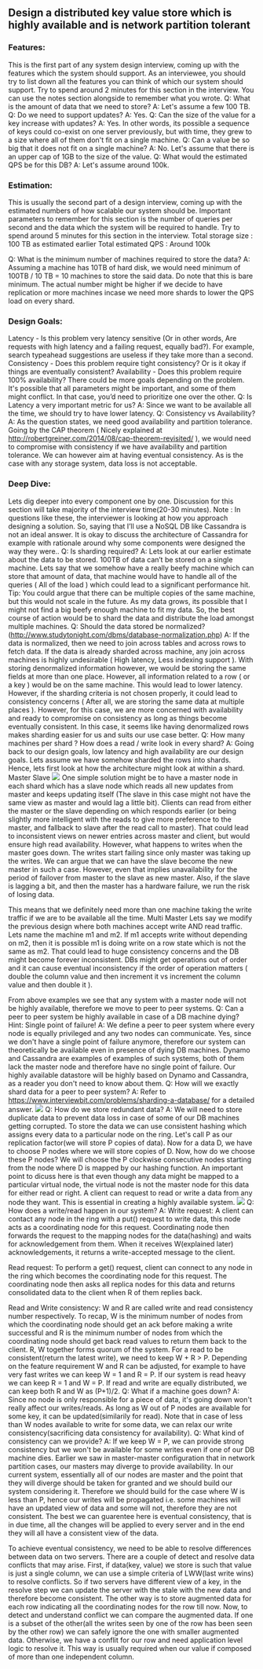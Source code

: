 ## Design a distributed key value store which is highly available and is network partition tolerant

### Features:
 This is the first part of any system design interview, coming up with the features which the system should support. As an interviewee, you should try to list down all the features you can think of which our system should support. Try to spend around 2 minutes for this section in the interview. You can use the notes section alongside to remember what you wrote. 
Q: What is the amount of data that we need to store?
A: Let's assume a few 100 TB.
Q: Do we need to support updates?
A: Yes.
Q: Can the size of the value for a key increase with updates?
A: Yes. In other words, its possible a sequence of keys could co-exist on one server previously, but with time, they grew to a size where all of them don't fit on a single machine.
Q: Can a value be so big that it does not fit on a single machine?
A: No. Let's assume that there is an upper cap of 1GB to the size of the value.
Q: What would the estimated QPS be for this DB?
A: Let's assume around 100k.


### Estimation:
 This is usually the second part of a design interview, coming up with the estimated numbers of how scalable our system should be. Important parameters to remember for this section is the number of queries per second and the data which the system will be required to handle.
Try to spend around 5 minutes for this section in the interview. 
Total storage size : 100 TB as estimated earlier
Total estimated QPS : Around 100k

Q: What is the minimum number of machines required to store the data?
A: Assuming a machine has 10TB of hard disk, we would need minimum of 100TB / 10 TB = 10 machines to store the said data. Do note that this is bare minimum. The actual number might be higher if we decide to have replication or more machines incase we need more shards to lower the QPS load on every shard.


### Design Goals:
Latency - Is this problem very latency sensitive (Or in other words, Are requests with high latency and a failing request, equally bad?). For example, search typeahead suggestions are useless if they take more than a second.
Consistency - Does this problem require tight consistency? Or is it okay if things are eventually consistent?
Availability - Does this problem require 100% availability?
There could be more goals depending on the problem. It's possible that all parameters might be important, and some of them might conflict. In that case, you’d need to prioritize one over the other. 
Q: Is Latency a very important metric for us?
A: Since we want to be available all the time, we should try to have lower latency.
Q: Consistency vs Availability?
A: As the question states, we need good availability and partition tolerance.
Going by the CAP theorem ( Nicely explained at http://robertgreiner.com/2014/08/cap-theorem-revisited/ ), we would need to compromise with consistency if we have availability and partition tolerance.
We can however aim at having eventual consistency. As is the case with any storage system, data loss is not acceptable.


### Deep Dive:
 Lets dig deeper into every component one by one. Discussion for this section will take majority of the interview time(20-30 minutes). 
Note : In questions like these, the interviewer is looking at how you approach designing a solution. So, saying that I’ll use a NoSQL DB like Cassandra is not an ideal answer. It is okay to discuss the architecture of Cassandra for example with rationale around why some components were designed the way they were..
Q: Is sharding required?
A: Lets look at our earlier estimate about the data to be stored. 100TB of data can’t be stored on a single machine.
Lets say that we somehow have a really beefy machine which can store that amount of data, that machine would have to handle all of the queries ( All of the load ) which could lead to a significant performance hit.
Tip: You could argue that there can be multiple copies of the same machine, but this would not scale in the future. As my data grows, its possible that I might not find a big beefy enough machine to fit my data. 
So, the best course of action would be to shard the data and distribute the load amongst multiple machines.
Q: Should the data stored be normalized?
(http://www.studytonight.com/dbms/database-normalization.php)
A: If the data is normalized, then we need to join across tables and across rows to fetch data. If the data is already sharded across machine, any join across machines is highly undesirable ( High latency, Less indexing support ).
With storing denormalized information however, we would be storing the same fields at more than one place. However, all information related to a row ( or a key ) would be on the same machine. This would lead to lower latency.
However, if the sharding criteria is not chosen properly, it could lead to consistency concerns ( After all, we are storing the same data at multiple places ). However, for this case, we are more concerned with availability and ready to compromise on consistency as long as things become eventually consistent.
In this case, it seems like having denormalized rows makes sharding easier for us and suits our use case better.
Q: How many machines per shard ? How does a read / write look in every shard?
A: Going back to our design goals, low latency and high availability are our design goals.
Lets assume we have somehow sharded the rows into shards. Hence, lets first look at how the architecture might look at within a shard.
Master Slave
![](imgs/master_slave.jpg)
One simple solution might be to have a master node in each shard which has a slave node which reads all new updates from master and keeps updating itself (The slave in this case might not have the same view as master and would lag a little bit). Clients can read from either the master or the slave depending on which responds earlier (or being slightly more intelligent with the reads to give more preference to the master, and fallback to slave after the read call to master). That could lead to inconsistent views on newer entries across master and client, but would ensure high read availability.
However, what happens to writes when the master goes down. The writes start failing since only master was taking up the writes.
We can argue that we can have the slave become the new master in such a case. However, even that implies unavailability for the period of failover from master to the slave as new master.
Also, if the slave is lagging a bit, and then the master has a hardware failure, we run the risk of losing data.

This means that we definitely need more than one machine taking the write traffic if we are to be available all the time.
Multi Master
Lets say we modify the previous design where both machines accept write AND read traffic. Lets name the machine m1 and m2.
If m1 accepts write without depending on m2, then it is possible m1 is doing write on a row state which is not the same as m2. That could lead to huge consistency concerns and the DB might become forever inconsistent. DBs might get operations out of order and it can cause eventual inconsistency if the order of operation matters ( double the column value and then increment it vs increment the column value and then double it ).

From above examples we see that any system with a master node will not be highly available, therefore we move to peer to peer systems.
Q: Can a peer to peer system be highly available in case of a DB machine dying?
Hint: Single point of failure!
A: We define a peer to peer system where every node is equally privileged and any two nodes can communicate. Yes, since we don't have a single point of failure anymore, therefore our system can theoretically be available even in presence of dying DB machines. Dynamo and Cassandra are examples of examples of such systems, both of them lack the master node and therefore have no single point of failure. Our highly available datastore will be highly based on Dynamo and Cassandra, as a reader you don't need to know about them.
Q: How will we exactly shard data for a peer to peer system?
A: Refer to https://www.interviewbit.com/problems/sharding-a-database/ for a detailed answer.
![](imgs/consistent_hashing.jpg)
Q: How do we store redundant data?
A: We will need to store duplicate data to prevent data loss in case of some of our DB machines getting corrupted. To store the data we can use consistent hashing which assigns every data to a particular node on the ring. Let's call P as our replication factor(we will store P copies of data). Now for a data D, we have to choose P nodes where we will store copies of D.
Now, how do we choose these P nodes? We will choose the P clockwise consecutive nodes starting from the node where D is mapped by our hashing function.
An important point to dicuss here is that even though any data might be mapped to a particular virtual node, the virtual node is not the master node for this data for either read or right. A client can request to read or write a data from any node they want. This is essential in creating a highly available system.
![](imgs/consistent_hashing_data_distribution.jpg)
Q: How does a write/read happen in our system?
A:
Write request:
A client can contact any node in the ring with a put() request to write data, this node acts as a coordinating node for this request. Coordinating node then forwards the request to the mapping nodes for the data(hashing) and waits for acknowledgement from them. When it receives W(explained later) acknowledgements, it returns a write-accepted message to the client.

Read request:
To perform a get() request, client can connect to any node in the ring which becomes the coordinating node for this request. The coordinating node then asks all replica nodes for this data and returns consolidated data to the client when R of them replies back.

Read and Write consistency:
W and R are called write and read consistency number respectively. To recap, W is the minimum number of nodes from which the coordinating node should get an ack before making a write successful and R is the minimum number of nodes from which the coordinating node should get back read values to return them back to the client.
R, W together forms quorum of the system. For a read to be consistent(return the latest write), we need to keep W + R > P.
Depending on the feature requirement W and R can be adjusted, for example to have very fast writes we can keep W = 1 and R = P. If our system is read heavy we can keep R = 1 and W = P. If read and write are equally distributed, we can keep both R and W as (P+1)/2.
Q: What if a machine goes down?
A: Since no node is only responsible for a piece of data, it's going down won't really affect our writes/reads. As long as W out of P nodes are available for some key, it can be updated(similarily for read).
Note that in case of less than W nodes available to write for some data, we can relax our write consistency(sacrificing data consistency for availability).
Q: What kind of consistency can we provide?
A: If we keep W = P, we can provide strong consistency but we won't be available for some writes even if one of our DB machine dies.
Earlier we saw in master-master configuration that in network partition cases, our masters may diverge to provide availability. In our current system, essentially all of our nodes are master and the point that they will diverge should be taken for granted and we should build our system considering it.
Therefore we should build for the case where W is less than P, hence our writes will be propagated i.e. some machines will have an updated view of data and some will not, therefore they are not consistent. The best we can guarentee here is eventual consistency, that is in due time, all the changes will be applied to every server and in the end they will all have a consistent view of the data.

To achieve eventual consistency, we need to be able to resolve differences between data on two servers. There are a couple of detect and resolve data conflicts that may arise.
First, if data(key, value) we store is such that value is just a single column, we can use a simple criteria of LWW(last write wins) to resolve conflicts. So if two servers have different view of a key, in the resolve step we can update the server with the stale with the new data and therefore become consistent.
The other way is to store augmented data for each row indicating all the coordinating nodes for the row till now. Now, to detect and understand conflict we can compare the augmented data. If one is a subset of the other(all the writes seen by one of the row has been seen by the other row) we can safely ignore the one with smaller augmented data. Otherwise, we have a conflit for our row and need application level logic to resolve it. This way is usually required when our value if composed of more than one independent column.